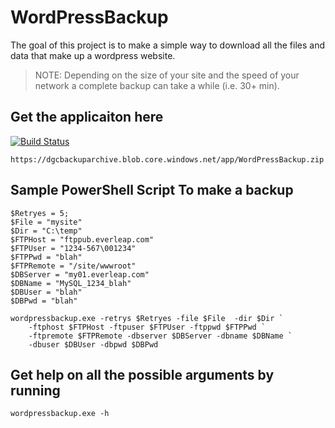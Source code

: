 # WordPressBackup

The goal of this project is to make a simple way to download all the files and data that make up a wordpress website.

>NOTE: Depending on the size of your site and the speed of your network a complete backup can take a while (i.e. 30+ min). 

## Get the applicaiton here

[![Build Status](https://dev.azure.com/SWeisfeld/GiveCampBackup/_apis/build/status/GiveCampBackup-CI?branchName=master)](https://dev.azure.com/SWeisfeld/GiveCampBackup/_build/latest?definitionId=3?branchName=master)

```
https://dgcbackuparchive.blob.core.windows.net/app/WordPressBackup.zip
```

## Sample PowerShell Script To make a backup

```
$Retryes = 5;
$File = "mysite"
$Dir = "C:\temp"
$FTPHost = "ftppub.everleap.com"
$FTPUser = "1234-567\001234"
$FTPPwd = "blah"
$FTPRemote = "/site/wwwroot"
$DBServer = "my01.everleap.com"
$DBName = "MySQL_1234_blah"
$DBUser = "blah"
$DBPwd = "blah"

wordpressbackup.exe -retrys $Retryes -file $File  -dir $Dir `
    -ftphost $FTPHost -ftpuser $FTPUser -ftppwd $FTPPwd `
    -ftpremote $FTPRemote -dbserver $DBServer -dbname $DBName `
    -dbuser $DBUser -dbpwd $DBPwd
```

## Get help on all the possible arguments by running

```
wordpressbackup.exe -h
```
